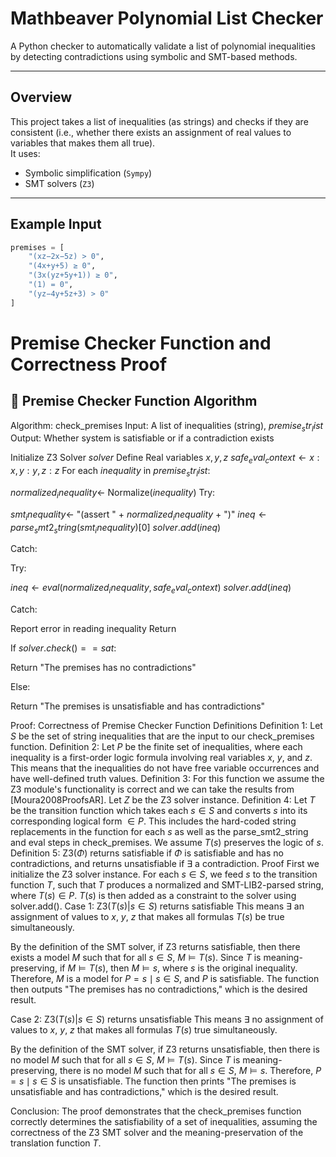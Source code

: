 # Mathbeaver Polynomial List Checker

A Python checker to automatically validate a list of polynomial inequalities by detecting contradictions using symbolic and SMT-based methods.

---

## Overview

This project takes a list of inequalities (as strings) and checks if they are consistent (i.e., whether there exists an assignment of real values to variables that makes them all true).  
It uses:
- Symbolic simplification (`Sympy`)
- SMT solvers (`Z3`)

---

## Example Input

```python
premises = [
    "(xz−2x−5z) > 0",
    "(4x+y+5) ≥ 0",
    "(3x(yz+5y+1)) ≥ 0",
    "(1) = 0",
    "(yz−4y+5z+3) > 0"
]
```

# Premise Checker Function and Correctness Proof

## 📌 Premise Checker Function Algorithm

Algorithm: check_premises
Input: A list of inequalities (string), $premise_str_list$
Output: Whether system is satisfiable or if a contradiction exists

Initialize Z3 Solver $solver$
Define Real variables $x, y, z$
$safe_eval_context \gets {x: x, y: y, z: z}$
For each $inequality$ in $premise_str_list$:

$normalized_inequality \gets$ Normalize($inequality$)
Try:

$smt_inequality \gets$ "(assert " + $normalized_inequality$ + ")"
$ineq \gets parse_smt2_string(smt_inequality)[0]$
$solver.add(ineq)$


Catch:

Try:

$ineq \gets eval(normalized_inequality, safe_eval_context)$
$solver.add(ineq)$


Catch:

Report error in reading inequality
Return






If $solver.check() == sat$:

Return "The premises has no contradictions"


Else:

Return "The premises is unsatisfiable and has contradictions"



Proof: Correctness of Premise Checker Function
Definitions
Definition 1: Let $S$ be the set of string inequalities that are the input to our check_premises function.
Definition 2: Let $P$ be the finite set of inequalities, where each inequality is a first-order logic formula involving real variables $x$, $y$, and $z$. This means that the inequalities do not have free variable occurrences and have well-defined truth values.
Definition 3: For this function we assume the Z3 module's functionality is correct and we can take the results from [Moura2008ProofsAR]. Let $Z$ be the Z3 solver instance.
Definition 4: Let $T$ be the transition function which takes each $s \in S$ and converts $s$ into its corresponding logical form $\in P$. This includes the hard-coded string replacements in the function for each $s$ as well as the parse_smt2_string and eval steps in check_premises. We assume $T(s)$ preserves the logic of $s$.
Definition 5: Z3($\Phi$) returns satisfiable if $\Phi$ is satisfiable and has no contradictions, and returns unsatisfiable if $\exists$ a contradiction.
Proof
First we initialize the Z3 solver instance.
For each $s \in S$, we feed $s$ to the transition function $T$, such that $T$ produces a normalized and SMT-LIB2-parsed string, where $T(s) \in P$.
$T(s)$ is then added as a constraint to the solver using solver.add().
Case 1: Z3(${T(s) | s \in S}$) returns satisfiable
This means $\exists$ an assignment of values to $x$, $y$, $z$ that makes all formulas $T(s)$ be true simultaneously.

By the definition of the SMT solver, if Z3 returns satisfiable, then there exists a model $M$ such that for all $s \in S$, $M \models T(s)$.
Since $T$ is meaning-preserving, if $M \models T(s)$, then $M \models s$, where $s$ is the original inequality.
Therefore, $M$ is a model for $P = {s \mid s \in S}$, and $P$ is satisfiable.
The function then outputs "The premises has no contradictions," which is the desired result.

Case 2: Z3(${T(s) | s \in S}$) returns unsatisfiable
This means $\exists$ no assignment of values to $x$, $y$, $z$ that makes all formulas $T(s)$ true simultaneously.

By the definition of the SMT solver, if Z3 returns unsatisfiable, then there is no model $M$ such that for all $s \in S$, $M \models T(s)$.
Since $T$ is meaning-preserving, there is no model $M$ such that for all $s \in S$, $M \models s$.
Therefore, $P = {s \mid s \in S}$ is unsatisfiable.
The function then prints "The premises is unsatisfiable and has contradictions," which is the desired result.

Conclusion:
The proof demonstrates that the check_premises function correctly determines the satisfiability of a set of inequalities, assuming the correctness of the Z3 SMT solver and the meaning-preservation of the translation function $T$.


